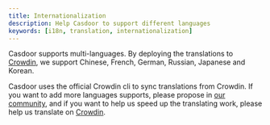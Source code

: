 ```yaml
---
title: Internationalization
description: Help Casdoor to support different languages
keywords: [i18n, translation, internationalization]
---
```


Casdoor supports multi-languages. By deploying the translations to [Crowdin](https://crowdin.com/project/casdoor-web), we support Chinese, French, German, Russian, Japanese and Korean.

Casdoor uses the official Crowdin cli to sync translations from Crowdin. If you want to add more languages supports, please propose in [our community](https://github.com/casdoor/casdoor), and if you want to help us speed up the translating work, please help us translate on [Crowdin](https://crowdin.com/project/casdoor-web).